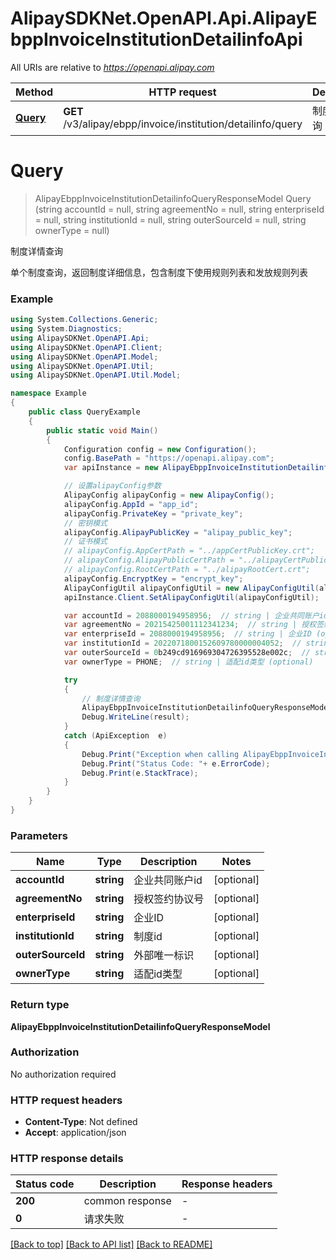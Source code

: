 # AlipaySDKNet.OpenAPI.Api.AlipayEbppInvoiceInstitutionDetailinfoApi

All URIs are relative to *https://openapi.alipay.com*

Method | HTTP request | Description
------------- | ------------- | -------------
[**Query**](AlipayEbppInvoiceInstitutionDetailinfoApi.md#query) | **GET** /v3/alipay/ebpp/invoice/institution/detailinfo/query | 制度详情查询


<a name="query"></a>
# **Query**
> AlipayEbppInvoiceInstitutionDetailinfoQueryResponseModel Query (string accountId = null, string agreementNo = null, string enterpriseId = null, string institutionId = null, string outerSourceId = null, string ownerType = null)

制度详情查询

单个制度查询，返回制度详细信息，包含制度下使用规则列表和发放规则列表

### Example
```csharp
using System.Collections.Generic;
using System.Diagnostics;
using AlipaySDKNet.OpenAPI.Api;
using AlipaySDKNet.OpenAPI.Client;
using AlipaySDKNet.OpenAPI.Model;
using AlipaySDKNet.OpenAPI.Util;
using AlipaySDKNet.OpenAPI.Util.Model;

namespace Example
{
    public class QueryExample
    {
        public static void Main()
        {
            Configuration config = new Configuration();
            config.BasePath = "https://openapi.alipay.com";
            var apiInstance = new AlipayEbppInvoiceInstitutionDetailinfoApi(config);

            // 设置alipayConfig参数
            AlipayConfig alipayConfig = new AlipayConfig();
            alipayConfig.AppId = "app_id";
            alipayConfig.PrivateKey = "private_key";
            // 密钥模式
            alipayConfig.AlipayPublicKey = "alipay_public_key";
            // 证书模式
            // alipayConfig.AppCertPath = "../appCertPublicKey.crt";
            // alipayConfig.AlipayPublicCertPath = "../alipayCertPublicKey_RSA2.crt";
            // alipayConfig.RootCertPath = "../alipayRootCert.crt";
            alipayConfig.EncryptKey = "encrypt_key";
            AlipayConfigUtil alipayConfigUtil = new AlipayConfigUtil(alipayConfig);
            apiInstance.Client.SetAlipayConfigUtil(alipayConfigUtil);

            var accountId = 2088000194958956;  // string | 企业共同账户id (optional) 
            var agreementNo = 20215425001112341234;  // string | 授权签约协议号 (optional) 
            var enterpriseId = 2088000194958956;  // string | 企业ID (optional) 
            var institutionId = 2022071800152609780000004052;  // string | 制度id (optional) 
            var outerSourceId = 0b249cd916969304726395528e002c;  // string | 外部唯一标识 (optional) 
            var ownerType = PHONE;  // string | 适配id类型 (optional) 

            try
            {
                // 制度详情查询
                AlipayEbppInvoiceInstitutionDetailinfoQueryResponseModel result = apiInstance.Query(accountId, agreementNo, enterpriseId, institutionId, outerSourceId, ownerType);
                Debug.WriteLine(result);
            }
            catch (ApiException  e)
            {
                Debug.Print("Exception when calling AlipayEbppInvoiceInstitutionDetailinfoApi.Query: " + e.Message );
                Debug.Print("Status Code: "+ e.ErrorCode);
                Debug.Print(e.StackTrace);
            }
        }
    }
}
```

### Parameters

Name | Type | Description  | Notes
------------- | ------------- | ------------- | -------------
 **accountId** | **string**| 企业共同账户id | [optional] 
 **agreementNo** | **string**| 授权签约协议号 | [optional] 
 **enterpriseId** | **string**| 企业ID | [optional] 
 **institutionId** | **string**| 制度id | [optional] 
 **outerSourceId** | **string**| 外部唯一标识 | [optional] 
 **ownerType** | **string**| 适配id类型 | [optional] 

### Return type

**AlipayEbppInvoiceInstitutionDetailinfoQueryResponseModel**

### Authorization

No authorization required

### HTTP request headers

 - **Content-Type**: Not defined
 - **Accept**: application/json


### HTTP response details
| Status code | Description | Response headers |
|-------------|-------------|------------------|
| **200** | common response |  -  |
| **0** | 请求失败 |  -  |

[[Back to top]](#) [[Back to API list]](../README.md#documentation-for-api-endpoints) [[Back to README]](../README.md)

